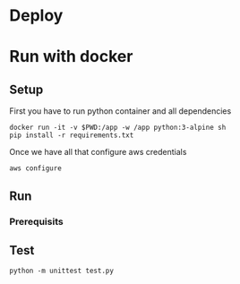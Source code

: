 # Deploy

# Run with docker
## Setup
First you have to run python container and all dependencies

    docker run -it -v $PWD:/app -w /app python:3-alpine sh
    pip install -r requirements.txt

Once we have all that configure aws credentials
    
    aws configure 

## Run
### Prerequisits


## Test

    python -m unittest test.py
